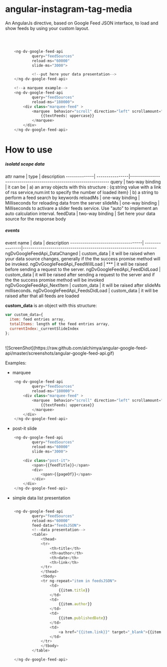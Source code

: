 # angular-instagram-tag-media
An AngularJs directive, based on Google Feed JSON interface, to load and show feeds by using your custom layout.

<br/>

```javascript

    <ng-dv-google-feed-api
            query="feedSources"
            reload-ms="60000"
            slide-ms="3000">

            <!--put here your data presentation-->
    </ng-dv-google-feed-api>

    <!--a marquee example-->
    <ng-dv-google-feed-api
            query="feedSources"
            reload-ms="180000">
        <div class="marquee-feed" >
            <marquee  behavior="scroll" direction="left" scrollamount="15" >
                {{textFeeds| uppercase}}
            </marquee>
        </div>
    </ng-dv-google-feed-api>


```

# How to use
<h5>isolatd scope data</h5>
  attr name   |     type        |   description    
--------------| ----------------|-------------------------------------------------------------------
query         | two-way binding | it can be
                                |   a) an array objects with this structure : {q:string value with a link of rss service,num:int to specify the number of loaded item}
                                |   b) a string to perform a feed search by keywords
reloadMs      | one-way binding | Milliseconds for reloading data from the server
slideMs       | one-way binding | Milliseconds to activare a slider feeds service. Use "auto" to implement an auto calculation interval.
feedData      | two-way binding | Set here your data source  for the response body

<h5>events</h5>
  event name                        |     data        |   description    
------------------------------------| ----------------|-------------------------------------------------------------------
ngDvGoogleFeedApi_DataChanged       | custom_data     | it will be raised when your data source changes, generally if the the success promise method will be invoked.
ngDvGoogleFeedApi_FeedWillLoad      |     ***         | it will be raised before sending a request to the server.
ngDvGoogleFeedApi_FeedDidLoad       | custom_data     | it will be raised after sending a request to the server and if the the success promise method will be invoked
ngDvGoogleFeedApi_NextItem          | custom_data     | it will be raised after slideMs milliseconds.
ngDvGoogleFeedApi_FeedsDidLoad      | custom_data     | it will be raised after that all feeds are loaded

<b>custom_data</b> is an object with this structure:
<br/>
```javascript
var custom_data={
  item: feed entries array,
  totalItems: length of the feed entries array,
  currentIndex:_currentSlideIndex
};
```

<br/>
![ScreenShot](https://raw.github.com/alchimya/angular-google-feed-api/master/screenshots/angular-google-feed-api.gif)

Examples:
- marquee
```javascript
    <ng-dv-google-feed-api
            query="feedSources"
            reload-ms="180000">
        <div class="marquee-feed" >
            <marquee  behavior="scroll" direction="left" scrollamount="15" >
                {{textFeeds| uppercase}}
            </marquee>
        </div>
    </ng-dv-google-feed-api>
```
- post-it slide
```javascript
    <ng-dv-google-feed-api
            query="feedSources"
            reload-ms="60000"
            slide-ms="3000">

        <div class="post-it">
            <span>{{feedTitle}}</span>
            <div>
                <span>{{pageOf}}</span>
            </div>
        </div>
    </ng-dv-google-feed-api>
```

- simple data list presentation
```javascript

    <ng-dv-google-feed-api
            query="feedSources"
            reload-ms="60000"
            feed-data="feedsJSON">
            <!--data presentation-->
            <table>
                <thead>
                <tr>
                    <th>title</th>
                    <th>author</th>
                    <th>date</th>
                    <th>link</th>
                </tr>
                </thead>
                <tbody>
                <tr ng-repeat="item in feedsJSON">
                    <td>
                        {{item.title}}
                    </td>
                    <td>
                        {{item.author}}
                    </td>
                    <td>
                        {{item.publishedDate}}
                    </td>
                    <td>
                        <a href="{{item.link}}" target="_blank">{{item.link}}</a>
                    </td>
                </tr>
                </tbody>
            </table>

    </ng-dv-google-feed-api>


```
